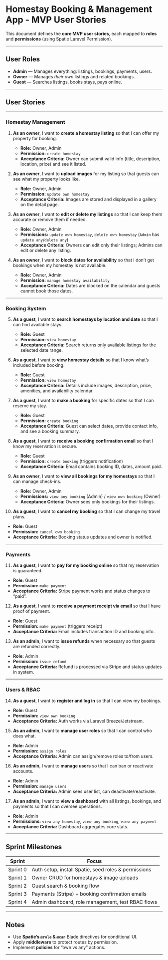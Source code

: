 # Homestay Booking & Management App - MVP User Stories

This document defines the **core MVP user stories**, each mapped to **roles** and **permissions** (using Spatie Laravel Permission).  

---

## User Roles

- **Admin** — Manages everything: listings, bookings, payments, users.
- **Owner** — Manages *their own* listings and related bookings.
- **Guest** — Searches listings, books stays, pays online.

---

## User Stories

---

### Homestay Management

1. **As an owner**, I want to **create a homestay listing** so that I can offer my property for booking.  
   - **Role:** Owner, Admin  
   - **Permission:** `create homestay`
   - **Acceptance Criteria:** Owner can submit valid info (title, description, location, price) and see it listed.

2. **As an owner**, I want to **upload images** for my listing so that guests can see what my property looks like.  
   - **Role:** Owner, Admin  
   - **Permission:** `update own homestay`
   - **Acceptance Criteria:** Images are stored and displayed in a gallery on the detail page.

3. **As an owner**, I want to **edit or delete my listings** so that I can keep them accurate or remove them if needed.  
   - **Role:** Owner, Admin  
   - **Permissions:** `update own homestay`, `delete own homestay` (`Admin` has `update any`/`delete any`)
   - **Acceptance Criteria:** Owners can edit only their listings; Admins can edit or delete any listing.

4. **As an owner**, I want to **block dates for availability** so that I don’t get bookings when my homestay is not available.  
   - **Role:** Owner, Admin  
   - **Permission:** `manage homestay availability`
   - **Acceptance Criteria:** Dates are blocked on the calendar and guests cannot book those dates.

---

### Booking System

5. **As a guest**, I want to **search homestays by location and date** so that I can find available stays.  
   - **Role:** Guest  
   - **Permission:** `view homestay`
   - **Acceptance Criteria:** Search returns only available listings for the selected date range.

6. **As a guest**, I want to **view homestay details** so that I know what’s included before booking.  
   - **Role:** Guest  
   - **Permission:** `view homestay`
   - **Acceptance Criteria:** Details include images, description, price, amenities, and availability calendar.

7. **As a guest**, I want to **make a booking** for specific dates so that I can reserve my stay.  
   - **Role:** Guest  
   - **Permission:** `create booking`
   - **Acceptance Criteria:** Guest can select dates, provide contact info, and see a booking summary.

8. **As a guest**, I want to **receive a booking confirmation email** so that I know my reservation is secure.  
   - **Role:** Guest  
   - **Permission:** `create booking` (triggers notification)
   - **Acceptance Criteria:** Email contains booking ID, dates, amount paid.

9. **As an owner**, I want to **view all bookings for my homestays** so that I can manage check-ins.  
   - **Role:** Owner, Admin  
   - **Permissions:** `view any booking` (Admin) / `view own booking` (Owner)
   - **Acceptance Criteria:** Owner sees only bookings for their listings.

10. **As a guest**, I want to **cancel my booking** so that I can change my travel plans.  
   - **Role:** Guest  
   - **Permission:** `cancel own booking`
   - **Acceptance Criteria:** Booking status updates and owner is notified.

---

### Payments

11. **As a guest**, I want to **pay for my booking online** so that my reservation is guaranteed.  
   - **Role:** Guest  
   - **Permission:** `make payment`
   - **Acceptance Criteria:** Stripe payment works and status changes to “paid”.

12. **As a guest**, I want to **receive a payment receipt via email** so that I have proof of payment.  
   - **Role:** Guest  
   - **Permission:** `make payment` (triggers receipt)
   - **Acceptance Criteria:** Email includes transaction ID and booking info.

13. **As an admin**, I want to **issue refunds** when necessary so that guests are refunded correctly.  
   - **Role:** Admin  
   - **Permission:** `issue refund`
   - **Acceptance Criteria:** Refund is processed via Stripe and status updates in system.

---

### Users & RBAC

14. **As a guest**, I want to **register and log in** so that I can view my bookings.  
   - **Role:** Guest  
   - **Permission:** `view own booking`
   - **Acceptance Criteria:** Auth works via Laravel Breeze/Jetstream.

15. **As an admin**, I want to **manage user roles** so that I can control who does what.  
   - **Role:** Admin  
   - **Permission:** `assign roles`
   - **Acceptance Criteria:** Admin can assign/remove roles to/from users.

16. **As an admin**, I want to **manage users** so that I can ban or reactivate accounts.  
   - **Role:** Admin  
   - **Permission:** `manage users`
   - **Acceptance Criteria:** Admin sees user list, can deactivate/reactivate.

17. **As an admin**, I want to **view a dashboard** with all listings, bookings, and payments so that I can oversee operations.  
   - **Role:** Admin  
   - **Permissions:** `view any homestay`, `view any booking`, `view any payment`
   - **Acceptance Criteria:** Dashboard aggregates core stats.

---

## Sprint Milestones

| Sprint   | Focus                                              |
|----------|----------------------------------------------------|
| Sprint 0 | Auth setup, install Spatie, seed roles & permissions |
| Sprint 1 | Owner CRUD for homestays & image uploads           |
| Sprint 2 | Guest search & booking flow                        |
| Sprint 3 | Payments (Stripe) + booking confirmation emails    |
| Sprint 4 | Admin dashboard, role management, test RBAC flows  |

---

## Notes

- Use **Spatie’s `@role` & `@can`** Blade directives for conditional UI.
- Apply **middleware** to protect routes by permission.
- Implement **policies** for “own vs any” actions.

---
